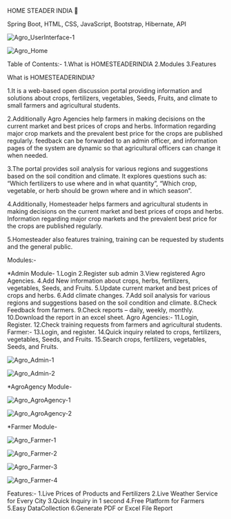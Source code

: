 HOME STEADER INDIA 🌱

Spring Boot, HTML, CSS, JavaScript, Bootstrap, Hibernate, API

![Agro_UserInterface-1](https://github.com/user-attachments/assets/01c87993-f3ce-4ffc-b10c-688e1184a405)

![Agro_Home](https://github.com/user-attachments/assets/effbe839-53bd-4a3c-8d7a-35f86ca6f011)


Table of Contents:-
1.What is HOMESTEADERINDIA
2.Modules
3.Features

What is HOMESTEADERINDIA?

1.It is a web-based open discussion portal providing information and solutions about crops, fertilizers, vegetables, Seeds, Fruits, and climate to small farmers and agricultural students.

2.Additionally Agro Agencies help farmers in making decisions on the current market and best prices of crops and herbs. Information regarding major crop markets and the prevalent best price for the crops are published regularly. feedback can be forwarded to an admin officer, and information pages of the system are dynamic so that agricultural officers can change it when needed.

3.The portal provides soil analysis for various regions and suggestions based on the soil condition and climate. It explores questions such as: “Which fertilizers to use where and in what quantity”, “Which crop, vegetable, or herb should be grown where and in which season”.

4.Additionally, Homesteader helps farmers and agricultural students in making decisions on the current market and best prices of crops and herbs. Information regarding major crop markets and the prevalent best price for the crops are published regularly.

5.Homesteader also features training, training can be requested by students and the general public.

Modules:-

*Admin Module-
1.Login
2.Register sub admin
3.View registered Agro Agencies.
4.Add New information about crops, herbs, fertilizers, vegetables, Seeds, and Fruits.
5.Update current market and best prices of crops and herbs.
6.Add climate changes.
7.Add soil analysis for various regions and suggestions based on the soil condition and climate.
8.Check Feedback from farmers.
9.Check reports – daily, weekly, monthly.
10.Download the report in an excel sheet. Agro Agencies:-
11.Login, Register.
12.Check training requests from farmers and agricultural students. Farmer:-
13.Login, and register.
14.Quick inquiry related to crops, fertilizers, vegetables, Seeds, and Fruits.
15.Search crops, fertilizers, vegetables, Seeds, and Fruits.

![Agro_Admin-1](https://github.com/user-attachments/assets/b94337a8-6d3e-4377-88bb-cbb463141b64)

![Agro_Admin-2](https://github.com/user-attachments/assets/125b6733-1a45-41f3-acea-4dbad9ac83dc)


*AgroAgency Module-

![Agro_AgroAgency-1](https://github.com/user-attachments/assets/bd2264aa-de75-40a0-b370-67b11bc73d5c)

![Agro_AgroAgency-2](https://github.com/user-attachments/assets/7d972336-9ce6-4ada-90eb-bb1c503f3163)

*Farmer Module-

![Agro_Farmer-1](https://github.com/user-attachments/assets/eca846a3-3b8c-4a79-9d7b-15c7015a57b3)

![Agro_Farmer-2](https://github.com/user-attachments/assets/eced6a6b-5ac3-41ff-b926-e4fee37de898)

![Agro_Farmer-3](https://github.com/user-attachments/assets/30d7b8fa-dbb7-456d-8cbb-7622a0c73987)

![Agro_Farmer-4](https://github.com/user-attachments/assets/bedd6dc8-98d1-4d6a-b92e-e424897af5b2)

Features:-
1.Live Prices of Products and Fertilizers
2.Live Weather Service for Every City
3.Quick Inquiry in 1 second
4.Free Platform for Farmers
5.Easy DataCollection
6.Generate PDF or Excel File Report






